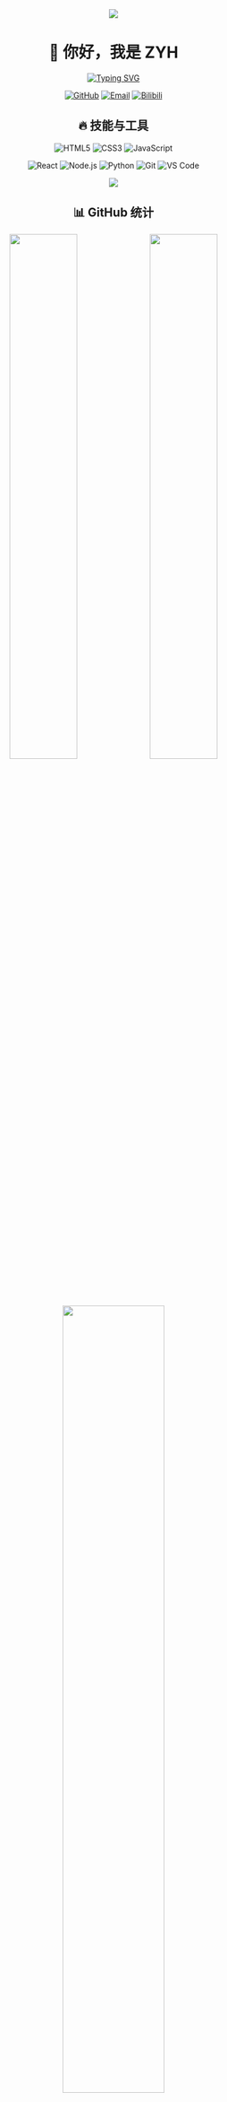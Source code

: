 <div align="center">
  
  <!-- 标题横幅 -->
  <img src="https://capsule-render.vercel.app/api?type=waving&color=gradient&height=200&section=header&text=ZYH&fontSize=80&fontAlignY=35&animation=fadeIn&fontColor=white" />
  
  # 👋 你好，我是 ZYH
  
  [![Typing SVG](https://readme-typing-svg.demolab.com?font=Fira+Code&duration=3000&pause=1000&color=2C9CDF&center=true&vCenter=true&width=435&lines=热爱编程;探索新技术;不断学习;永远充满好奇心)](https://git.io/typing-svg)

  <p align="center">
    <a href="https://github.com/zyh3699"><img src="https://img.shields.io/badge/GitHub-100000?style=for-the-badge&logo=github&logoColor=white" alt="GitHub"/></a>
    <!-- 添加更多社交媒体链接示例 -->
    <a href="mailto:your.email@example.com"><img src="https://img.shields.io/badge/Email-D14836?style=for-the-badge&logo=gmail&logoColor=white" alt="Email"/></a>
    <a href="https://space.bilibili.com/your-id"><img src="https://img.shields.io/badge/Bilibili-00A1D6?style=for-the-badge&logo=bilibili&logoColor=white" alt="Bilibili"/></a>
  </p>

</div>

<!-- 技能展示 - 动态效果 -->
<h2 align="center">🔥 技能与工具</h2>

<div align="center">
  
  ![HTML5](https://img.shields.io/badge/-HTML5-E34F26?style=flat-square&logo=html5&logoColor=white)
  ![CSS3](https://img.shields.io/badge/-CSS3-1572B6?style=flat-square&logo=css3)
  ![JavaScript](https://img.shields.io/badge/-JavaScript-F7DF1E?style=flat-square&logo=javascript&logoColor=black)
  <!-- 添加更多技能徽章 -->
  ![React](https://img.shields.io/badge/-React-61DAFB?style=flat-square&logo=react&logoColor=black)
  ![Node.js](https://img.shields.io/badge/-Node.js-339933?style=flat-square&logo=node.js&logoColor=white)
  ![Python](https://img.shields.io/badge/-Python-3776AB?style=flat-square&logo=python&logoColor=white)
  ![Git](https://img.shields.io/badge/-Git-F05032?style=flat-square&logo=git&logoColor=white)
  ![VS Code](https://img.shields.io/badge/-VS%20Code-007ACC?style=flat-square&logo=visual-studio-code)
  
  <!-- 技能进度条 -->
  <img src="https://skillicons.dev/icons?i=html,css,js,react,nodejs,python,git,vscode" />

</div>

<!-- 统计信息 - 更酷炫的主题 -->
<h2 align="center">📊 GitHub 统计</h2>

<div align="center">
  <img width="49%" src="https://github-readme-stats.vercel.app/api?username=zyh3699&show_icons=true&theme=tokyonight&hide_border=true&count_private=true" />
  <img width="49%" src="https://github-readme-streak-stats.herokuapp.com/?user=zyh3699&theme=tokyonight&hide_border=true" />
</div>

<div align="center">
  <img width="60%" src="https://github-readme-stats.vercel.app/api/top-langs/?username=zyh3699&layout=compact&theme=tokyonight&hide_border=true" />
</div>

<!-- 贡献时间线 -->
<div align="center">
  <img src="https://github-profile-summary-cards.vercel.app/api/cards/profile-details?username=zyh3699&theme=tokyonight" />
</div>

<!-- 项目展示部分 - 更加整齐的布局 -->
<h2 align="center">🚀 精选项目</h2>

<div align="center">
  <a href="https://github.com/zyh3699/dream-maze">
    <img width="49%" src="https://github-readme-stats.vercel.app/api/pin/?username=zyh3699&repo=dream-maze&theme=tokyonight&hide_border=true" />
  </a>
  <!-- 您可以添加更多项目卡片 -->
  <!-- 示例: 添加一个新项目
  <a href="https://github.com/zyh3699/项目名称">
    <img width="49%" src="https://github-readme-stats.vercel.app/api/pin/?username=zyh3699&repo=项目名称&theme=tokyonight&hide_border=true" />
  </a>
  -->
</div>

<!-- 关于我部分 - 用图标美化 -->
<h2 align="center">📌 关于我</h2>

<div align="center">
  
  🔭 我目前正在研究 **前端开发与AI应用**
  
  🌱 我正在学习 **React, Node.js 和云技术**
  
  👯 我希望能够参与 **开源项目和创新应用开发**
  
  💬 向我咨询有关 **Web开发、用户界面设计**的问题
  
  ⚡ 有趣的事实: **我喜欢探索新技术，同时也热爱...**

</div>

<!-- 活动图 - 更美观的主题 -->
<h2 align="center">📈 GitHub 活动</h2>

<div align="center">
  
  ![Activity Graph](https://github-readme-activity-graph.vercel.app/graph?username=zyh3699&theme=tokyo-night&hide_border=true)
  
</div>

<!-- 有趣的代码片段展示 -->
<h2 align="center">💻 代码片段</h2>

```javascript
// 我的编程哲学
function lifePhilosophy() {
  const attitudes = ["好奇心", "创造力", "解决问题", "持续学习"];

  while (true) {
    attitudes.forEach((attitude) => {
      console.log(`保持${attitude}，拥抱变化!`);
    });
    break; // 但永不停止成长
  }
}

lifePhilosophy();
```

<!-- 贡献蛇形图 - 非常酷炫的动态效果 -->
<div align="center">
  <img src="https://raw.githubusercontent.com/zyh3699/zyh3699/output/github-contribution-grid-snake-dark.svg" />
</div>

<!-- 页脚 -->
<div align="center">
  
  ### 感谢访问我的个人主页! 👨‍💻
  
  <img src="https://profile-counter.glitch.me/zyh3699/count.svg" alt="访问计数器" />
  
  <img src="https://capsule-render.vercel.app/api?type=waving&color=gradient&height=100&section=footer" />
  
</div>
